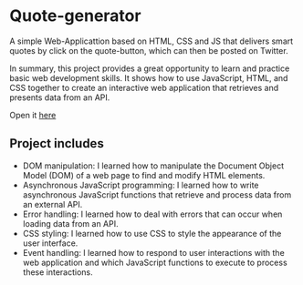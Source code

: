 #  Quote-generator

A simple Web-Applicattion based on HTML, CSS and JS that delivers smart quotes by click on the quote-button, which can then be posted on Twitter.

In summary, this project provides a great opportunity to learn and practice basic web development skills. It shows how to use JavaScript, HTML, and CSS together to create an interactive web application that retrieves and presents data from an API.

Open it [here](https://waldemarhermann.github.io/quotes-generator/)

## Project includes

- DOM manipulation: I learned how to manipulate the Document Object Model (DOM) of a web page to find and modify HTML elements.
- Asynchronous JavaScript programming: I learned how to write asynchronous JavaScript functions that retrieve and process data from an external API.
- Error handling: I learned how to deal with errors that can occur when loading data from an API.
- CSS styling: I learned how to use CSS to style the appearance of the user interface.
- Event handling: I learned how to respond to user interactions with the web application and which JavaScript functions to execute to process these interactions.







